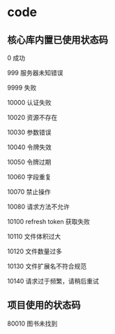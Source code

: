 # code

## 核心库内置已使用状态码

0 成功

999 服务器未知错误

9999 失败

10000 认证失败

10020 资源不存在

10030 参数错误

10040 令牌失效

10050 令牌过期

10060 字段重复

10070 禁止操作

10080 请求方法不允许

10100 refresh token 获取失败

10110 文件体积过大

10120 文件数量过多

10130 文件扩展名不符合规范

10140 请求过于频繁，请稍后重试

## 项目使用的状态码

80010 图书未找到
